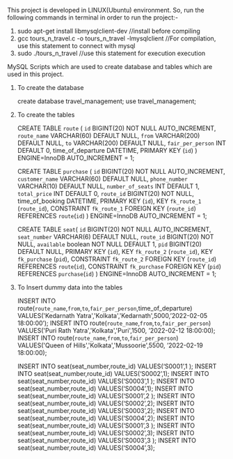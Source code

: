 This project is developed in LINUX(Ubuntu) environment. So, run the following commands in terminal in order to run the project:-

1.  sudo apt-get install libmysqlclient-dev  //install before compiling
2.  gcc tours_n_travel.c -o tours_n_travel -lmysqlclient //For compilation, use this statement to connect with mysql
3.  sudo ./tours_n_travel   //use this statement for execution execution


MySQL Scripts which are used to create database and tables which are used in this project.
1.  To create the database

    create database travel_management;
    use travel_management;
    
    
2.  To create the tables
    
    CREATE TABLE `route` (
    `id` BIGINT(20) NOT NULL AUTO_INCREMENT,
    `route_name` VARCHAR(60) DEFAULT NULL,
    `from` VARCHAR(200) DEFAULT NULL,
    `to` VARCHAR(200) DEFAULT NULL,
    `fair_per_person` INT DEFAULT 0,
    time_of_departure DATETIME,
    PRIMARY KEY (`id`)
    )
    ENGINE=InnoDB
    AUTO_INCREMENT = 1;
    
    CREATE TABLE `purchase` (
    `id` BIGINT(20) NOT NULL AUTO_INCREMENT,
    `customer_name` VARCHAR(60) DEFAULT NULL,
    `phone_number` VARCHAR(10) DEFAULT NULL,
    `number_of_seats` INT DEFAULT 1,
    `total_price` INT DEFAULT 0,
    `route_id` BIGINT(20) NOT NULL,
    time_of_booking DATETIME,
    PRIMARY KEY (`id`),
    KEY `fk_route_1` (`route_id`),
    CONSTRAINT `fk_route_1` FOREIGN KEY 
    (`route_id`) REFERENCES `route`(`id`)
    )
    ENGINE=InnoDB
    AUTO_INCREMENT = 1;
    
    CREATE TABLE `seat`(
    `id` BIGINT(20) NOT NULL AUTO_INCREMENT,
    `seat_number` VARCHAR(6) DEFAULT NULL,
    `route_id` BIGINT(20) NOT NULL,
    `available` boolean NOT NULL DEFAULT 1,
    `pid` BIGINT(20) DEFAULT NULL,
    PRIMARY KEY (`id`),
    KEY `fk_route_2` (`route_id`),
    KEY `fk_purchase` (`pid`),
    CONSTRAINT `fk_route_2` FOREIGN KEY 
    (`route_id`) REFERENCES `route`(`id`),
    CONSTRAINT `fk_purchase` FOREIGN KEY 
    (`pid`) REFERENCES `purchase`(`id`)
    )
    ENGINE=InnoDB
    AUTO_INCREMENT = 1;


3.  To Insert dummy data into the tables
    
    INSERT INTO route(`route_name`,`from`,`to`,`fair_per_person`,time_of_departure) VALUES('Kedarnath Yatra','Kolkata','Kedarnath',5000,’2022-02-05 18:00:00’);
    INSERT INTO route(`route_name`,`from`,`to`,`fair_per_person`) VALUES('Puri Rath Yatra','Kolkata','Puri',1500, ’2022-02-12 18:00:00);
    INSERT INTO route(`route_name`,`from`,`to`,`fair_per_person`) VALUES('Queen of Hills','Kolkata','Mussoorie',5500, ’2022-02-19 18:00:00);
    
    INSERT INTO seat(seat_number,route_id) VALUES(‘S0001’,1 );
    INSERT INTO seat(seat_number,route_id) VALUES(‘S0002’,1);
    INSERT INTO seat(seat_number,route_id) VALUES(‘S0003’,1 );
    INSERT INTO seat(seat_number,route_id) VALUES(‘S0004’,1);
    INSERT INTO seat(seat_number,route_id) VALUES(‘S0001’,2 );
    INSERT INTO seat(seat_number,route_id) VALUES(‘S0002’,2);
    INSERT INTO seat(seat_number,route_id) VALUES(‘S0003’,2);
    INSERT INTO seat(seat_number,route_id) VALUES(‘S0004’,2);
    INSERT INTO seat(seat_number,route_id) VALUES(‘S0001’,3 );
    INSERT INTO seat(seat_number,route_id) VALUES(‘S0002’,3);
    INSERT INTO seat(seat_number,route_id) VALUES(‘S0003’,3 );
    INSERT INTO seat(seat_number,route_id) VALUES(‘S0004’,3);

